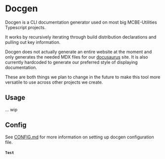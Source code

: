 # Docgen
Docgen is a CLI documentation generator used on most big MCBE-Utilities Typescript projects.

It works by recursively iterating through build distribution declarations and pulling out key information.

Docgen does not actually generate an entire website at the moment and only generates the needed MDX files for our [docusaurus](https://docusaurus.io/) site. It is also currently hardcoded to generate our preferred style of displaying documentation.

These are both things we plan to change in the future to make this tool more versatile to use across other projects we create.

## Usage

... wip

## Config
See [CONFIG.md](./CONFIG.md) for more information on setting up docgen configuration file.

#### `Test`
